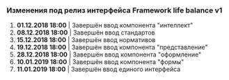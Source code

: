 ### Изменения под релиз интерфейса Framework life balance v1

1. **01.12.2018 18:00** | Завершён ввод компонента "интеллект"
2. **08.12.2018 18:00** | Завершён ввод стандартов
3. **15.12.2018 18:00** | Завершён ввод нормативов
4. **19.12.2018 18:00** | Завершён ввод компонента "представление"
5. **28.12.2018 18:00** | Завершён ввод компонента "оформление"
6. **10.01.2019 18:00** | Завершён ввод компонента "формы"
7. **11.01.2019 18:00** | Завершён ввод единого интерфейса